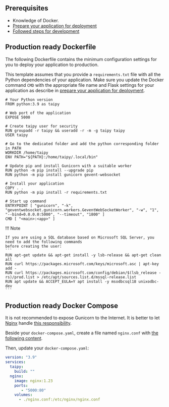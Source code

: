 ## Prerequisites

- Knowledge of Docker.
- [Prepare your application for deployment](../prepare-taipy-for-deployment.md)
- [Followed steps for development](development.md)


## Production ready Dockerfile

The following Dockerfile contains the minimum configuration settings for you to deploy your application to production.

This template assumes that you provide a `requirements.txt` file with all the Python dependencies of your application.
Make sure you update the Docker command `CMD` with the appropriate file name and Flask settings for your application
as describe in [prepare your application for deployment](../prepare-taipy-for-deployment.md).

```
# Your Python version
FROM python:3.9 as taipy

# Web port of the application
EXPOSE 5000

# Create taipy user for security
RUN groupadd -r taipy && useradd -r -m -g taipy taipy
USER taipy

# Go to the dedicated folder and add the python corresponding folder in PATH
WORKDIR /home/taipy
ENV PATH="${PATH}:/home/taipy/.local/bin"

# Update pip and install Gunicorn with a suitable worker
RUN python -m pip install --upgrade pip
RUN python -m pip install gunicorn gevent-websocket

# Install your application
COPY . .
RUN python -m pip install -r requirements.txt

# Start up command
ENTRYPOINT [ "gunicorn", "-k", "geventwebsocket.gunicorn.workers.GeventWebSocketWorker", "-w", "1", "--bind=0.0.0.0:5000", "--timeout", "1800" ]
CMD [ "<main>:<app>" ]
```

!!! Note

    If you are using a SQL database based on Microsoft SQL Server, you need to add the following commands
    before creating the user:
    ```
    RUN apt-get update && apt-get install -y lsb-release && apt-get clean all
    RUN curl https://packages.microsoft.com/keys/microsoft.asc | apt-key add -
    RUN curl https://packages.microsoft.com/config/debian/$(lsb_release -rs)/prod.list > /etc/apt/sources.list.d/mssql-release.list
    RUN apt update && ACCEPT_EULA=Y apt install -y msodbcsql18 unixodbc-dev
    ```

## Production ready Docker Compose

It is not recommended to expose Gunicorn to the Internet. It is better to let [Nginx](https://nginx.org)
handle [this responsibility](https://docs.gunicorn.org/en/stable/deploy.html).

Beside your `docker-compose.yaml`, create a file named `nginx.conf` with
[the following content](./nginx.conf).

Then, update your `docker-compose.yaml`:
```yaml
version: "3.9"
services:
  taipy:
    build: ""
  nginx:
    image: nginx:1.23
    ports:
       - "5000:80"
    volumes:
      - ./nginx.conf:/etc/nginx/nginx.conf
```

